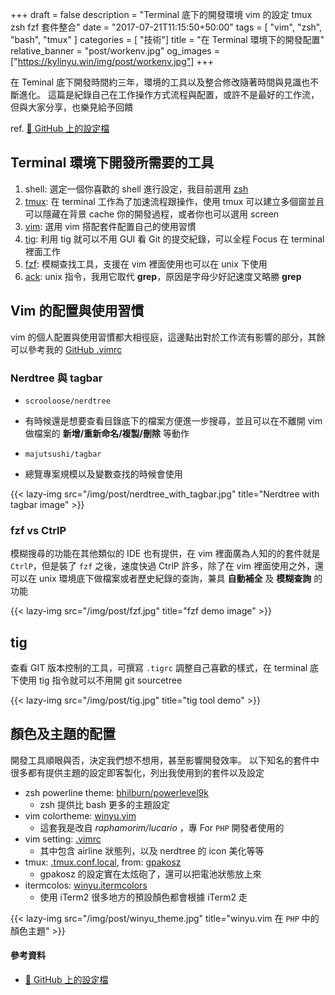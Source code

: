 +++
draft = false
description = "Terminal 底下的開發環境 vim 的設定 tmux zsh fzf 套件整合"
date = "2017-07-21T11:15:50+50:00"
tags = [ "vim", "zsh", "bash", "tmux" ]
categories = [ "技術"]
title = "在 Terminal 環境下的開發配置"
relative_banner = "post/workenv.jpg"
og_images = ["https://kylinyu.win/img/post/workenv.jpg"]
+++

在 Teminal 底下開發時間約三年，環境的工具以及整合修改隨著時間與見識也不斷進化。
這篇是紀錄自己在工作操作方式流程與配置，或許不是最好的工作流，但與大家分享，也樂見給予回饋

<!--more-->

ref.  [🔗  GitHub 上的設定檔](https://github.com/kylinfish/dotvim/blob/master/README.md)

## Terminal 環境下開發所需要的工具

1. shell: 選定一個你喜歡的 shell 進行設定，我目前選用 [zsh](http://ohmyz.sh/)
2. [tmux](https://github.com/tmux/tmux): 在 terminal 工作為了加速流程跟操作，使用 tmux 可以建立多個窗並且可以隱藏在背景 cache 你的開發過程，或者你也可以選用 screen
3. [vim](https://github.com/vim/vim): 選用 vim 搭配套件配置自己的使用習慣
4. [tig](https://github.com/jonas/tig): 利用 tig 就可以不用 GUI 看 Git 的提交紀錄，可以全程 Focus 在 terminal 裡面工作
5. [fzf](https://github.com/junegunn/fzf): 模糊查找工具，支援在 vim 裡面使用也可以在 unix 下使用
6. [ack](https://beyondgrep.com/documentation/): unix 指令，我用它取代 __grep__，原因是字母少好記速度又略勝 __grep__


## Vim 的配置與使用習慣
vim 的個人配置與使用習慣都大相徑庭，這邊點出對於工作流有影響的部分，其餘可以參考我的 [GitHub .vimrc](https://github.com/kylinfish/dotvim/blob/master/.vimrc)

### Nerdtree 與 tagbar
* `scrooloose/nerdtree`
 * 有時候還是想要查看目錄底下的檔案方便進一步搜尋，並且可以在不離開 vim 做檔案的 __新增/重新命名/複製/刪除__ 等動作

* `majutsushi/tagbar`
 * 總覽專案規模以及變數查找的時候會使用

{{< lazy-img src="/img/post/nerdtree_with_tagbar.jpg" title="Nerdtree with tagbar image" >}}

### fzf vs CtrlP
模糊搜尋的功能在其他類似的 IDE 也有提供，在 vim 裡面廣為人知的的套件就是 `CtrlP`，但是裝了 `fzf` 之後，速度快過 CtrlP 許多，除了在 vim 裡面使用之外，還可以在 unix 環境底下做檔案或者歷史紀錄的查詢，兼具 __自動補全__ 及 __模糊查詢__ 的功能

{{< lazy-img src="/img/post/fzf.jpg" title="fzf demo image" >}}

## tig
查看 GIT 版本控制的工具，可撰寫 `.tigrc` 調整自己喜歡的樣式，在 terminal 底下使用 tig 指令就可以不用開 git sourcetree

{{< lazy-img src="/img/post/tig.jpg" title="tig tool demo" >}}


## 顏色及主題的配置
開發工具順眼與否，決定我們想不想用，甚至影響開發效率。
以下知名的套件中很多都有提供主題的設定即客製化，列出我使用到的套件以及設定

* zsh powerline theme: [bhilburn/powerlevel9k](https://github.com/bhilburn/powerlevel9k)
    * zsh 提供比 bash 更多的主題設定
* vim colortheme: [winyu.vim](https://github.com/kylinfish/dotvim/blob/master/colors/winyu.vim)
    * 這套我是改自 _raphamorim/lucario_ ，專 For `PHP` 開發者使用的
* vim setting: [.vimrc](https://github.com/kylinfish/dotvim/blob/master/.vimrc)
    * 其中包含 airline 狀態列，以及 nerdtree 的 icon 美化等等
* tmux: [.tmux.conf.local](https://github.com/kylinfish/dotvim/blob/master/.tmux.conf.local), from: [gpakosz](https://github.com/gpakosz/.tmux#enabling-the-powerline-look)
    * gpakosz 的設定實在太炫砲了，還可以把電池狀態放上來
* itermcolos: [winyu.itermcolors](https://github.com/kylinfish/dotvim/blob/master/winyu.itermcolors)
    * 使用 iTerm2 很多地方的預設顏色都會根據 iTerm2 走

{{< lazy-img src="/img/post/winyu_theme.jpg" title="winyu.vim 在 `PHP` 中的顏色主題" >}}

#### 參考資料
* [🔗  GitHub 上的設定檔](https://github.com/kylinfish/dotvim/blob/master/README.md)
